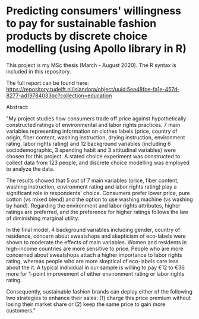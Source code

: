 # Predicting consumers' willingness to pay for sustainable fashion products by discrete choice modelling (using Apollo library in R)

This project is my MSc thesis (March - August 2020). The R syntax is included in this repository.

The full report can be found here:
https://repository.tudelft.nl/islandora/object/uuid:5ea48fce-fa1e-457d-8277-ad19784033bc?collection=education


Abstract:


"My project studies how consumers trade off price against hypothetically constructed ratings of environmental and labor rights practices. 7 main variables representing information on clothes labels (price, country of origin, fiber content, washing instruction, drying instruction, environment rating, labor rights rating) and 12 background variables (including 6 sociodemographic, 3 spending habit and 3 attitudinal variables) were chosen for this project. A stated choice experiment was constructed to collect data from 123 people, and discrete choice modelling was employed to analyze the data. 


The results showed that 5 out of 7 main variables (price, fiber content, washing instruction, environment rating and labor rights rating) play a significant role in respondents’ choice. Consumers prefer lower price, pure cotton (vs mixed blend) and the option to use washing machine (vs washing by hand). Regarding the environment and labor rights attributes, higher ratings are preferred, and the preference for higher ratings follows the law of diminishing marginal utility. 


In the final model, 4 background variables including gender, country of residence, concern about sweatshops and skepticism of eco-labels were shown to moderate the effects of main variables. Women and residents in high-income countries are more sensitive to price. People who are more concerned about sweatshops attach a higher importance to labor rights rating, whereas people who are more skeptical of eco-labels care less about the it. A typical individual in our sample is willing to pay €12 to €36 more for 1-point improvement of either environment rating or labor rights rating. 


Consequently, sustainable fashion brands can deploy either of the following two strategies to enhance their sales: (1) charge this price premium without losing their market share or (2) keep the same price to gain more customers."

